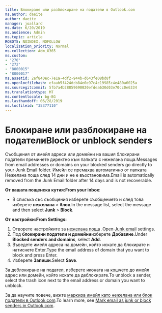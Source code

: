 ```yaml
---
title: Блокиране или разблокиране на податели в Outlook.com
ms.author: daeite
author: daeite
manager: joallard
ms.date: 6/20/2019
ms.audience: Admin
ms.topic: article
ROBOTS: NOINDEX, NOFOLLOW
localization_priority: Normal
ms.collection: Adm_O365
ms.custom:
- "270"
- "272"
- "8000015"
- "8000017"
ms.assetid: 2ef840ec-7e1a-4df2-944b-d643fe08bd8f
ms.openlocfilehash: efaab5f424dcb84e0e97c4c19985c4e480a6025a
ms.sourcegitcommit: 5fb7a4b28859690020efdea630d03e70cc0e6334
ms.translationtype: MT
ms.contentlocale: bg-BG
ms.lasthandoff: 06/28/2019
ms.locfileid: "35377110"
---
```

# <a name="block-or-unblock-senders"></a><span data-ttu-id="0c032-102">Блокиране или разблокиране на податели</span><span class="sxs-lookup"><span data-stu-id="0c032-102">Block or unblock senders</span></span>

<span data-ttu-id="0c032-103">Съобщения от имейл адреси или домейни на вашия блокирани податели преминете директно към папката с нежелана поща.</span><span class="sxs-lookup"><span data-stu-id="0c032-103">Messages from email addresses or domains on your blocked senders go directly to your Junk Email folder.</span></span> <span data-ttu-id="0c032-104">Имейл се премахва автоматично от папката Нежелана поща след 14 дни и не е възстановима.</span><span class="sxs-lookup"><span data-stu-id="0c032-104">Email is automatically removed from the Junk Email folder after 14 days and is not recoverable.</span></span>

<span data-ttu-id="0c032-105">**От вашата пощенска кутия:**</span><span class="sxs-lookup"><span data-stu-id="0c032-105">**From your inbox:**</span></span>

- <span data-ttu-id="0c032-106">В списъка със съобщения изберете съобщението и след това изберете **нежелана** > **блок**.</span><span class="sxs-lookup"><span data-stu-id="0c032-106">In the message list, select the message and then select **Junk** > **Block**.</span></span>

<span data-ttu-id="0c032-107">**От настройки:**</span><span class="sxs-lookup"><span data-stu-id="0c032-107">**From Settings:**</span></span>

1. <span data-ttu-id="0c032-108">Отворете настройките за [нежелана поща](https://outlook.live.com/mail/options/mail/junkEmail) .</span><span class="sxs-lookup"><span data-stu-id="0c032-108">Open [Junk email](https://outlook.live.com/mail/options/mail/junkEmail) settings.</span></span>
2. <span data-ttu-id="0c032-109">Под **блокирани податели и домейни**изберете **Добавяне**.</span><span class="sxs-lookup"><span data-stu-id="0c032-109">Under **Blocked senders and domains**, select **Add**.</span></span>
3. <span data-ttu-id="0c032-110">Въведете имейл адреса на домейн, който искате да блокирате и натиснете Enter.</span><span class="sxs-lookup"><span data-stu-id="0c032-110">Type the email address of domain that you want to block and press Enter.</span></span>
4. <span data-ttu-id="0c032-111">Изберете **Запиши**.</span><span class="sxs-lookup"><span data-stu-id="0c032-111">Select **Save**.</span></span>

<span data-ttu-id="0c032-112">За деблокиране на подател, изберете иконата на кошчето до имейл адрес или домейн, който искате да деблокирате.</span><span class="sxs-lookup"><span data-stu-id="0c032-112">To unblock a sender, select the trash icon next to the email address or domain you want to unblock.</span></span>

<span data-ttu-id="0c032-113">За да научите повече, вижте [маркира имейл като нежелана или блок податели в Outlook.com](https://support.office.com/article/a3ece97b-82f8-4a5e-9ac3-e92fa6427ae4?wt.mc_id=Office_Outlook_com_Alchemy).</span><span class="sxs-lookup"><span data-stu-id="0c032-113">To learn more, see [Mark email as junk or block senders in Outlook.com](https://support.office.com/article/a3ece97b-82f8-4a5e-9ac3-e92fa6427ae4?wt.mc_id=Office_Outlook_com_Alchemy).</span></span>